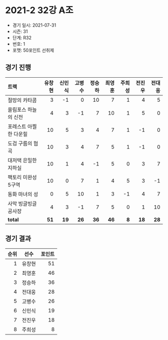 # 2021-2 32강 A조

- 경기 일시: 2021-07-31
- 시즌: 31
- 단계: R32
- 번호: 1
- 포맷: 50포인트 선취제





## 경기 진행

| 트랙 | 유창현 | 신민식 | 고병수 | 정승하 | 최영훈 | 주희성 | 전진우 | 전대웅 |
|:---|---:|---:|---:|---:|---:|---:|---:|---:|
| 절망의 카타콤 | 3 | -1 | 0 | 10 | 7 | 1 | 4 | 5 |
| 올림포스 하늘의 신전 | 4 | 3 | -1 | 7 | 10 | 1 | 5 | 0 |
| 포레스트 아찔한 다운힐 | 10 | 5 | 3 | 4 | 7 | 1 | -1 | 0 |
| 도검 구름의 협곡 | 10 | 3 | 4 | 7 | 5 | 1 | -1 | 0 |
| 대저택 은밀한 지하실 | 10 | 1 | 4 | -1 | 5 | 0 | 3 | 7 |
| 팩토리 미완성 5구역 | 10 | 0 | 7 | 1 | 4 | 5 | 3 | -1 |
| 동화 마녀의 성 | 0 | 5 | 10 | 1 | 3 | -1 | 4 | 7 |
| 사막 빙글빙글 공사장 | 4 | 3 | -1 | 7 | 5 | 0 | 1 | 10 |
| __total__ | __51__ | __19__ | __26__ | __36__ | __46__ | __8__ | __18__ | __28__ |




## 경기 결과

| 순위 | 선수 | 포인트 |
|---:|:---:|---:|
| 1 | 유창현 | 51 |
| 2 | 최영훈 | 46 |
| 3 | 정승하 | 36 |
| 4 | 전대웅 | 28 |
| 5 | 고병수 | 26 |
| 6 | 신민식 | 19 |
| 7 | 전진우 | 18 |
| 8 | 주희성 | 8 |


